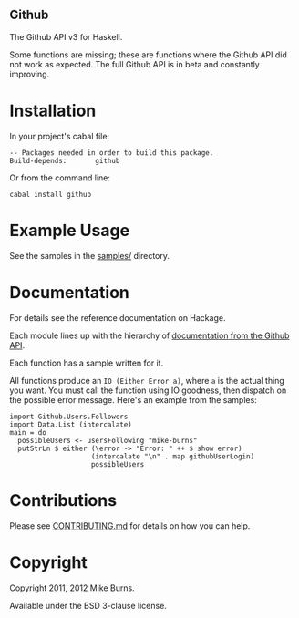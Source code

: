 Github
------

The Github API v3 for Haskell.

Some functions are missing; these are functions where the Github API did
not work as expected. The full Github API is in beta and constantly
improving.

Installation
============

In your project's cabal file:

    -- Packages needed in order to build this package.
    Build-depends:       github

Or from the command line:

    cabal install github

Example Usage
=============

See the samples in the [samples/](https://github.com/fpco/github/tree/master/samples) directory.

Documentation
=============

For details see the reference documentation on Hackage.

Each module lines up with the hierarchy of [documentation from the Github API](http://developer.github.com/v3/).

Each function has a sample written for it.

All functions produce an `IO (Either Error a)`, where `a` is the actual thing you want. You must call the function using IO goodness, then dispatch on the possible error message. Here's an example from the samples:

    import Github.Users.Followers
    import Data.List (intercalate)
    main = do
      possibleUsers <- usersFollowing "mike-burns"
      putStrLn $ either (\error -> "Error: " ++ $ show error)
                        (intercalate "\n" . map githubUserLogin)
                        possibleUsers

Contributions
=============

Please see [CONTRIBUTING.md](https://github.com/fpco/github/blob/master/CONTRIBUTING.md) for details on how you can help.

Copyright
=========

Copyright 2011, 2012 Mike Burns.

Available under the BSD 3-clause license.
